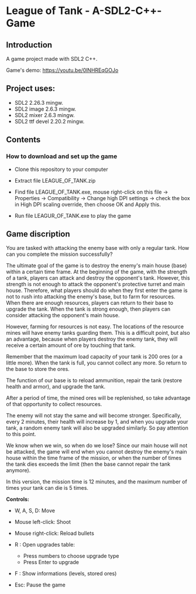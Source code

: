 # League of Tank - A-SDL2-C++-Game

## Introduction

A game project made with SDL2 C++.

Game's demo: https://youtu.be/0lNHREqGOJo

## Project uses:
- SDL2 2.26.3 mingw.
- SDL2 image 2.6.3 mingw.
- SDL2 mixer 2.6.3 mingw.
- SDL2 ttf devel 2.20.2 mingw.

## Contents

### How to download and set up the game

- Clone this repository to your computer

- Extract file LEAGUE_OF_TANK.zip

- Find file LEAGUE_OF_TANK.exe, mouse right-click on this file -> Properties -> Compatibility 
  -> Change high DPI settings -> check the box in High DPI scaling override, 
  then choose OK and Apply this.

- Run file LEAGUR_OF_TANK.exe to play the game

## Game discription

You are tasked with attacking the enemy base with only a regular tank. How can you complete the mission successfully?

The ultimate goal of the game is to destroy the enemy's main house (base) within a certain time frame. At the beginning of the game, with the strength of a tank, players can attack and destroy the opponent's tank. However, this strength is not enough to attack the opponent's protective turret and main house. Therefore, what players should do when they first enter the game is not to rush into attacking the enemy's base, but to farm for resources. When there are enough resources, players can return to their base to upgrade the tank. When the tank is strong enough, then players can consider attacking the opponent's main house.

However, farming for resources is not easy. The locations of the resource mines will have enemy tanks guarding them. This is a difficult point, but also an advantage, because when players destroy the enemy tank, they will receive a certain amount of ore by touching that tank.

Remember that the maximum load capacity of your tank is 200 ores (or a little more). When the tank is full, you cannot collect any more. So return to the base to store the ores.

The function of our base is to reload ammunition, repair the tank (restore health and armor), and upgrade the tank.

After a period of time, the mined ores will be replenished, so take advantage of that opportunity to collect resources.

The enemy will not stay the same and will become stronger. Specifically, every 2 minutes, their health will increase by 1, and when you upgrade your tank, a random enemy tank will also be upgraded similarly. So pay attention to this point.

We know when we win, so when do we lose? Since our main house will not be attacked, the game will end when you cannot destroy the enemy's main house within the time frame of the mission, or when the number of times the tank dies exceeds the limit (then the base cannot repair the tank anymore).

In this version, the mission time is 12 minutes, and the maximum number of times your tank can die is 5 times.

**Controls:**

- W, A, S, D: Move

- Mouse left-click: Shoot

- Mouse right-click: Reload bullets

- R : Open upgrades table:
  + Press numbers to choose upgrade type
  + Press Enter to upgrade

- F : Show informations (levels, stored ores)

- Esc: Pause the game
